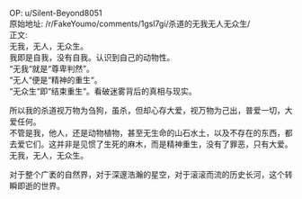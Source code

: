 
OP: u/Silent-Beyond8051  
原始地址: /r/FakeYoumo/comments/1gsl7gi/杀道的无我无人无众生/  
正文:  
无我，无人，无众生。  
我即是自我，没有自我。认识到自己的动物性。  
“无我“就是“尊卑判然”。  
“无人“便是“精神的重生“。  
“无众生“即“结束重生“。看破迷雾背后的真相与现实。  
  
所以我的杀道视万物为刍狗，虽杀，但却心存大爱，视万物为己出，普爱一切，大爱任何。  
不管是我，他人，还是动物植物，甚至无生命的山石水土，以及不存在的东西，都去爱它们。这并非是见惯了生死的麻木，而是精神重生，没有了罪恶，只有大爱。  
无我，无人，无众生。  
  
对于整个广袤的自然界，对于深邃浩瀚的星空，对于滚滚而流的历史长河，这个转瞬即逝的世界。
